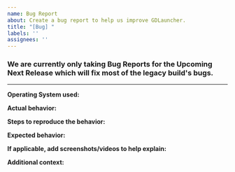 ```yaml
---
name: Bug Report
about: Create a bug report to help us improve GDLauncher.
title: "[Bug] "
labels: ''
assignees: ''
---
```

### We are currently only taking Bug Reports for the Upcoming Next Release which will fix most of the legacy build's bugs.
---


**Operating System used:**



**Actual behavior:**




**Steps to reproduce the behavior:**



**Expected behavior:**



**If applicable, add screenshots/videos to help explain:**



**Additional context:**
<!-- Add any other context about the problem if there is any. -->
